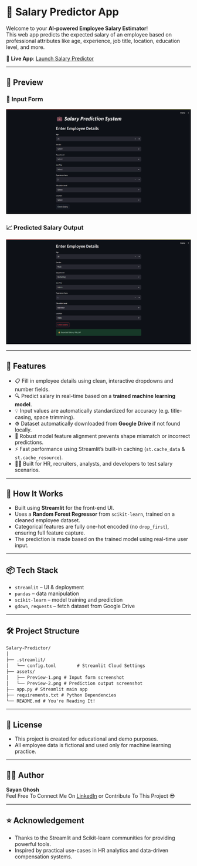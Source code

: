 # 💼 Salary Predictor App

Welcome to your **AI-powered Employee Salary Estimator**!  
This web app predicts the expected salary of an employee based on professional attributes like age, experience, job title, location, education level, and more.

🔗 **Live App**: [Launch Salary Predictor](https://salary-predictor-sg25.streamlit.app)

---

## 📸 Preview

### 🧾 Input Form
![Input Form](https://github.com/Sayan-Ghosh-25/esp-project/blob/master/assets/Preview-1.png?raw=true)

### 📈 Predicted Salary Output
![Prediction Output](https://github.com/Sayan-Ghosh-25/esp-project/blob/master/assets/Preview-2.png?raw=true)

---

## 🚀 Features

- 📋 Fill in employee details using clean, interactive dropdowns and number fields.
- 🔍 Predict salary in real-time based on a **trained machine learning model**.
- 💡 Input values are automatically standardized for accuracy (e.g. title-casing, space trimming).
- ⚙️ Dataset automatically downloaded from **Google Drive** if not found locally.
- 🔐 Robust model feature alignment prevents shape mismatch or incorrect predictions.
- ⚡ Fast performance using Streamlit’s built-in caching (`st.cache_data` & `st.cache_resource`).
- 🧑‍💼 Built for HR, recruiters, analysts, and developers to test salary scenarios.

---

## 🧠 How It Works

- Built using **Streamlit** for the front-end UI.
- Uses a **Random Forest Regressor** from `scikit-learn`, trained on a cleaned employee dataset.
- Categorical features are fully one-hot encoded (no `drop_first`), ensuring full feature capture.
- The prediction is made based on the trained model using real-time user input.

---

## 📦 Tech Stack

- `streamlit` – UI & deployment
- `pandas` – data manipulation
- `scikit-learn` – model training and prediction
- `gdown`, `requests` – fetch dataset from Google Drive

---

## 🛠️ Project Structure

```
Salary-Predictor/
│
├── .streamlit/
│   └── config.toml        # Streamlit Cloud Settings
├── assets/
│   ├── Preview-1.png # Input form screenshot
│   └── Preview-2.png # Prediction output screenshot
├── app.py # Streamlit main app
├── requirements.txt # Python Dependencies
└── README.md # You're Reading It!
```

---

## 🧾 License

-  This project is created for educational and demo purposes.
- All employee data is fictional and used only for machine learning practice.

---

## 🙋‍♂️ Author

**Sayan Ghosh**  
Feel Free To Connect Me On [LinkedIn](https://www.linkedin.com/in/sayan-ghosh25) or Contribute To This Project 😎

---

## ⭐ Acknowledgement

- Thanks to the Streamlit and Scikit-learn communities for providing powerful tools.
- Inspired by practical use-cases in HR analytics and data-driven compensation systems.